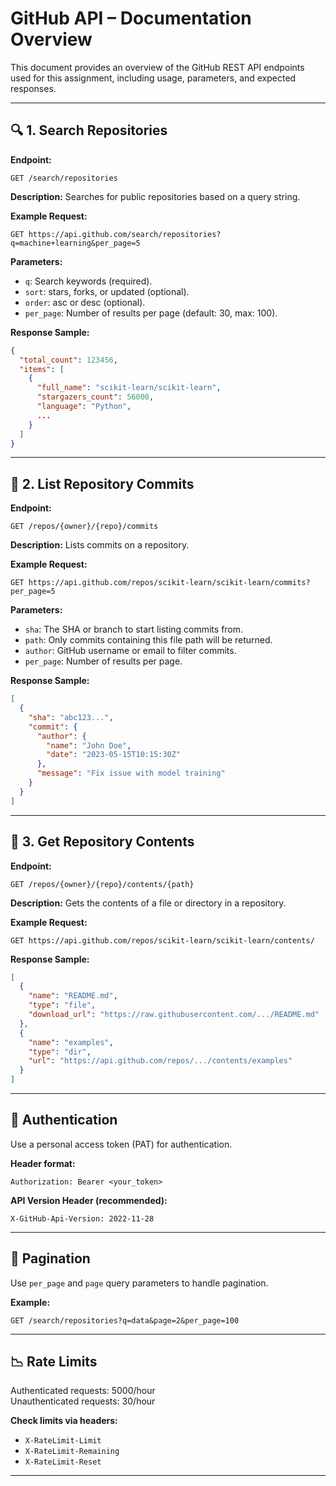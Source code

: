
# GitHub API – Documentation Overview

This document provides an overview of the GitHub REST API endpoints used for this assignment, including usage, parameters, and expected responses.

---

## 🔍 1. Search Repositories

**Endpoint:**
```
GET /search/repositories
```

**Description:**
Searches for public repositories based on a query string.

**Example Request:**
```
GET https://api.github.com/search/repositories?q=machine+learning&per_page=5
```

**Parameters:**
- `q`: Search keywords (required).
- `sort`: stars, forks, or updated (optional).
- `order`: asc or desc (optional).
- `per_page`: Number of results per page (default: 30, max: 100).

**Response Sample:**
```json
{
  "total_count": 123456,
  "items": [
    {
      "full_name": "scikit-learn/scikit-learn",
      "stargazers_count": 56000,
      "language": "Python",
      ...
    }
  ]
}
```

---

## 📜 2. List Repository Commits

**Endpoint:**
```
GET /repos/{owner}/{repo}/commits
```

**Description:**
Lists commits on a repository.

**Example Request:**
```
GET https://api.github.com/repos/scikit-learn/scikit-learn/commits?per_page=5
```

**Parameters:**
- `sha`: The SHA or branch to start listing commits from.
- `path`: Only commits containing this file path will be returned.
- `author`: GitHub username or email to filter commits.
- `per_page`: Number of results per page.

**Response Sample:**
```json
[
  {
    "sha": "abc123...",
    "commit": {
      "author": {
        "name": "John Doe",
        "date": "2023-05-15T10:15:30Z"
      },
      "message": "Fix issue with model training"
    }
  }
]
```

---

## 📂 3. Get Repository Contents

**Endpoint:**
```
GET /repos/{owner}/{repo}/contents/{path}
```

**Description:**
Gets the contents of a file or directory in a repository.

**Example Request:**
```
GET https://api.github.com/repos/scikit-learn/scikit-learn/contents/
```

**Response Sample:**
```json
[
  {
    "name": "README.md",
    "type": "file",
    "download_url": "https://raw.githubusercontent.com/.../README.md"
  },
  {
    "name": "examples",
    "type": "dir",
    "url": "https://api.github.com/repos/.../contents/examples"
  }
]
```

---

## 🔐 Authentication

Use a personal access token (PAT) for authentication.

**Header format:**
```
Authorization: Bearer <your_token>
```

**API Version Header (recommended):**
```
X-GitHub-Api-Version: 2022-11-28
```

---

## 🔄 Pagination

Use `per_page` and `page` query parameters to handle pagination.

**Example:**
```
GET /search/repositories?q=data&page=2&per_page=100
```

---

## 📉 Rate Limits

Authenticated requests: 5000/hour  
Unauthenticated requests: 30/hour

**Check limits via headers:**
- `X-RateLimit-Limit`
- `X-RateLimit-Remaining`
- `X-RateLimit-Reset`

---
